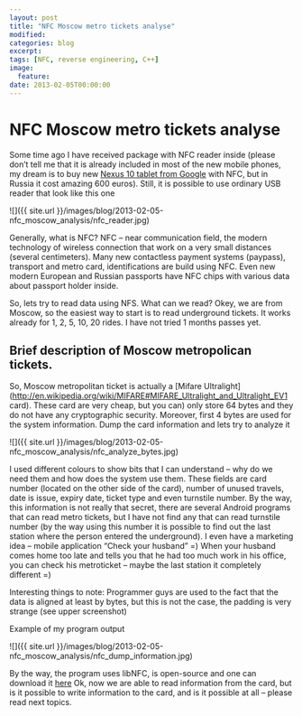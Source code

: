 ```yaml
---
layout: post
title: "NFC Moscow metro tickets analyse"
modified:
categories: blog
excerpt:
tags: [NFC, reverse engineering, C++]
image:
  feature:
date: 2013-02-05T00:00:00
---
```

# NFC Moscow metro tickets analyse

Some time ago I have received package with NFC reader inside (please don’t tell me that it is already included in most of the new mobile phones, my dream is to buy new [Nexus 10 tablet from Google](http://www.google.com/nexus/10) with NFC, but in Russia it cost amazing 600 euros). Still, it is possible to use ordinary USB reader that look like this one

![]({{ site.url }}/images/blog/2013-02-05-nfc_moscow_analysis/nfc_reader.jpg)

Generally, what is NFC? NFC – near communication field, the modern technology of wireless connection that work on a very small distances (several centimeters). Many new contactless payment systems (paypass), transport and metro card, identifications are build using NFC. Even new modern European and Russian passports have NFC chips with various data about passport holder inside.

So, lets try to read data using NFS. What can we read? Okey, we are from Moscow, so the easiest way to start is to read underground tickets. It works already for 1, 2, 5, 10, 20 rides. I have not tried 1 months passes yet.

## Brief description of Moscow metropolican tickets.

So, Moscow metropolitan ticket is actually a [Mifare Ultralight](http://en.wikipedia.org/wiki/MIFARE#MIFARE_Ultralight_and_Ultralight_EV1 card). These card are very cheap, but you can) only store 64 bytes and they do not have any cryptographic security. Moreover, first 4 bytes are used for the system information. Dump the card information and lets try to analyze it

![]({{ site.url }}/images/blog/2013-02-05-nfc_moscow_analysis/nfc_analyze_bytes.jpg)

I used different colours to show bits that I can understand – why do we need them and how does the system use them. These fields are card number (located on the other side of the card), number of unused travels, date is issue, expiry date, ticket type and even turnstile number. By the way, this information is not really that secret, there are several Android programs that can read metro tickets, but I have not find any that can read turnstile number (by the way using this number it is possible to find out the last station where the person entered the underground). I even have a marketing idea – mobile application “Check your husband” =) When your husband comes home too late and tells you that he had too much work in his office, you can check his metroticket – maybe the last station it completely different =)

Interesting things to note: Programmer guys are used to the fact that the data is aligned at least by bytes, but this is not the case, the padding is very strange (see upper screenshot)

Example of my program output

![]({{ site.url }}/images/blog/2013-02-05-nfc_moscow_analysis/nfc_dump_information.jpg)

By the way, the program uses libNFC, is open-source and one can download it [here](https://bitbucket.org/gburanov/nfc_test) Ok, now we are able to read information from the card, but is it possible to write information to the card, and is it possible at all – please read next topics.
